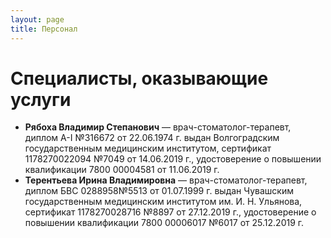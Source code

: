 ```yaml
---
layout: page
title: Персонал
---
```


# Специалисты, оказывающие услуги

- **Рябоха Владимир Степанович** — врач-стоматолог-терапевт,
  диплом A-I №316672 от 22.06.1974 г. выдан Волгоградским государственным
  медицинским институтом, сертификат 1178270022094 №7049 от 14.06.2019
  г., удостоверение о повышении квалификации 7800 00004581 от
  11.06.2019 г.
- **Терентьева Ирина Владимировна** — врач-стоматолог-терапевт, диплом
  БВС 0288958№5513 от 01.07.1999 г. выдан Чувашским государственным
  медицинским институтом им. И. Н. Ульянова, сертификат 1178270028716
  №8897 от 27.12.2019 г., удостоверение о повышении квалификации 7800
  00006017 №6017 от 25.12.2019 г.
